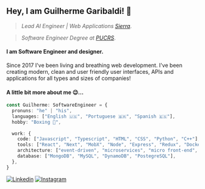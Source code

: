 ## Hey, I am Guilherme Garibaldi! 👋
> *Lead AI Engineer | Web Applications [Sierra](https://www.sierra.studio/)*.

> *Software Engineer Degree at [PUCRS](https://www.pucrs.br/)*.

#### I am Software Engineer and designer.
Since 2017 I've been living and breathing web development. I've been creating modern, clean and user friendly user interfaces, APIs and applications for all types and sizes of companies!

#### A little bit more about me 😉... 
```typescript
const Guilherme: SoftwareEngineer = {
  pronuns: "he" | "his",
  languages: ["English 🇺🇸", "Portuguese 🇧🇷", "Spanish 🇪🇸"],
  hobby: "Boxing 🥊",
  
  work: {
    code: ["Javascript", "Typescript", "HTML", "CSS", "Python", "C++"],
    tools: ["React", "Next", "MobX", "Node", "Express", "Redux", "Docker", "Jest", "Cypress", "Nginx"],
    architecture: ["event-driven", "microservices", "micro front-end", "design system pattern"],
    database: ["MongoDB", "MySQL", "DynamoDB", "PostegreSQL"],
  },
}
```
<a href="https://www.linkedin.com/in/guigaribalde">![Linkedin](https://shields.io/badge/Linkedin-643-blue?logo=linkedin&style=social)</a>  <a href="https://www.instagram.com/guigaribalde/">![Instagram](https://shields.io/badge/Instagram-540-orange?logo=instagram&style=social)</a>
